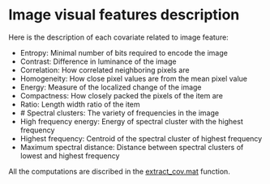 # Image visual features description
Here is the description of each covariate related to image feature:
- Entropy:                    Minimal number of bits required to encode the image                             
- Contrast:                   Difference in luminance of the image                                            
- Correlation:                How correlated neighboring pixels are                                           
- Homogeneity:                How close pixel values are from the mean pixel value                            
- Energy:                     Measure of the localized change of the image                                     
- Compactness:                How closely packed the pixels of the item are                                    
- Ratio:                      Length width ratio of the item                                                   
- \# Spectral clusters:       The variety of frequencies in the image                                          
- High frequency energy:      Energy of spectral cluster with the highest frequency                            
- Highest frequency:          Centroid of the spectral cluster of highest frequency                            
- Maximum spectral distance:  Distance between spectral clusters of lowest and highest frequency

All the computations are discribed in the [extract_cov.mat](https://github.com/numediart/Covariates_Analysis/new/main/utils/extract_cov.m) function.
